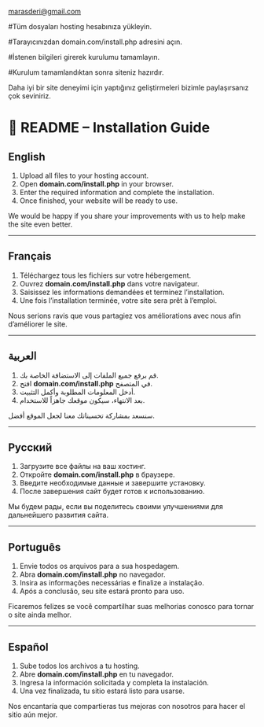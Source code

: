 marasderi@gmail.com 

#Tüm dosyaları hosting hesabınıza yükleyin.

#Tarayıcınızdan domain.com/install.php adresini açın.

#İstenen bilgileri girerek kurulumu tamamlayın.

#Kurulum tamamlandıktan sonra siteniz hazırdır.

Daha iyi bir site deneyimi için yaptığınız geliştirmeleri bizimle paylaşırsanız çok seviniriz.

# 📘 README – Installation Guide  

## English
1. Upload all files to your hosting account.  
2. Open **domain.com/install.php** in your browser.  
3. Enter the required information and complete the installation.  
4. Once finished, your website will be ready to use.  

We would be happy if you share your improvements with us to help make the site even better.  

---

## Français
1. Téléchargez tous les fichiers sur votre hébergement.  
2. Ouvrez **domain.com/install.php** dans votre navigateur.  
3. Saisissez les informations demandées et terminez l’installation.  
4. Une fois l’installation terminée, votre site sera prêt à l’emploi.  

Nous serions ravis que vous partagiez vos améliorations avec nous afin d’améliorer le site.  

---

## العربية
1. قم برفع جميع الملفات إلى الاستضافة الخاصة بك.  
2. افتح **domain.com/install.php** في المتصفح.  
3. أدخل المعلومات المطلوبة وأكمل التثبيت.  
4. بعد الانتهاء، سيكون موقعك جاهزاً للاستخدام.  

سنسعد بمشاركة تحسيناتك معنا لجعل الموقع أفضل.  

---

## Русский
1. Загрузите все файлы на ваш хостинг.  
2. Откройте **domain.com/install.php** в браузере.  
3. Введите необходимые данные и завершите установку.  
4. После завершения сайт будет готов к использованию.  

Мы будем рады, если вы поделитесь своими улучшениями для дальнейшего развития сайта.  

---

## Português
1. Envie todos os arquivos para a sua hospedagem.  
2. Abra **domain.com/install.php** no navegador.  
3. Insira as informações necessárias e finalize a instalação.  
4. Após a conclusão, seu site estará pronto para uso.  

Ficaremos felizes se você compartilhar suas melhorias conosco para tornar o site ainda melhor.  

---

## Español
1. Sube todos los archivos a tu hosting.  
2. Abre **domain.com/install.php** en tu navegador.  
3. Ingresa la información solicitada y completa la instalación.  
4. Una vez finalizada, tu sitio estará listo para usarse.  

Nos encantaría que compartieras tus mejoras con nosotros para hacer el sitio aún mejor.  
